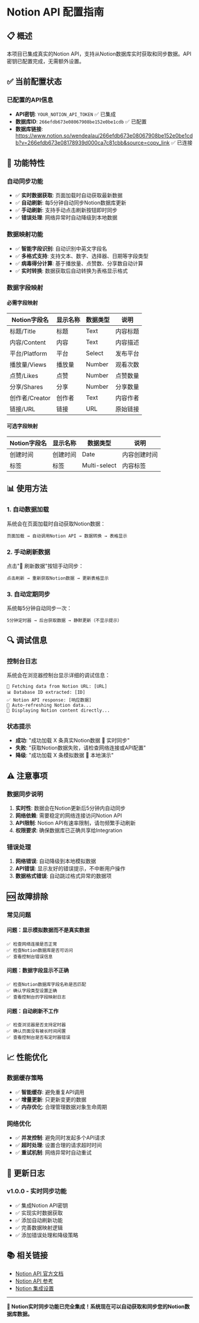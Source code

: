 # Notion API 配置指南

## 📋 概述

本项目已集成真实的Notion API，支持从Notion数据库实时获取和同步数据。API密钥已配置完成，无需额外设置。

## ✅ 当前配置状态

### 已配置的API信息

- **API密钥**: `YOUR_NOTION_API_TOKEN` ✅ 已集成
- **数据库ID**: `266efdb673e08067908be152e0be1cdb` ✅ 已配置
- **数据库链接**: https://www.notion.so/wendealau/266efdb673e08067908be152e0be1cdb?v=266efdb673e08178939d000ca7c81cbb&source=copy_link ✅ 已连接

## 🚀 功能特性

### 自动同步功能

- ✅ **实时数据获取**: 页面加载时自动获取最新数据
- ✅ **自动刷新**: 每5分钟自动同步Notion数据库更新
- ✅ **手动刷新**: 支持手动点击刷新按钮即时同步
- ✅ **错误处理**: 网络异常时自动降级到本地数据

### 数据映射功能

- ✅ **智能字段识别**: 自动识别中英文字段名
- ✅ **多格式支持**: 支持文本、数字、选择器、日期等字段类型
- ✅ **病毒得分计算**: 基于播放量、点赞数、分享数自动计算
- ✅ **实时转换**: 数据获取后自动转换为表格显示格式

### 数据字段映射

#### 必需字段映射

| Notion字段名   | 显示名称 | 数据类型 | 说明     |
| -------------- | -------- | -------- | -------- |
| 标题/Title     | 标题     | Text     | 内容标题 |
| 内容/Content   | 内容     | Text     | 内容描述 |
| 平台/Platform  | 平台     | Select   | 发布平台 |
| 播放量/Views   | 播放量   | Number   | 观看次数 |
| 点赞/Likes     | 点赞     | Number   | 点赞数量 |
| 分享/Shares    | 分享     | Number   | 分享数量 |
| 创作者/Creator | 创作者   | Text     | 内容作者 |
| 链接/URL       | 链接     | URL      | 原始链接 |

#### 可选字段映射

| Notion字段名 | 显示名称 | 数据类型     | 说明         |
| ------------ | -------- | ------------ | ------------ |
| 创建时间     | 创建时间 | Date         | 内容创建时间 |
| 标签         | 标签     | Multi-select | 内容标签     |

## 📊 使用方法

### 1. 自动数据加载

系统会在页面加载时自动获取Notion数据：

```
页面加载 → 自动调用Notion API → 数据转换 → 表格显示
```

### 2. 手动刷新数据

点击"🔄 刷新数据"按钮手动同步：

```
点击刷新 → 重新获取Notion数据 → 更新表格显示
```

### 3. 自动定期同步

系统每5分钟自动同步一次：

```
5分钟定时器 → 后台获取数据 → 静默更新（不显示提示）
```

## 🔍 调试信息

### 控制台日志

系统会在浏览器控制台显示详细的调试信息：

```
🔗 Fetching data from Notion URL: [URL]
📊 Database ID extracted: [ID]
✅ Notion API response: [响应数据]
🔄 Auto-refreshing Notion data...
🎯 Displaying Notion content directly...
```

### 状态提示

- **成功**: "成功加载 X 条真实Notion数据 🔄 实时同步"
- **失败**: "获取Notion数据失败，请检查网络连接或API配置"
- **降级**: "成功加载 X 条模拟数据 📝 本地演示"

## ⚠️ 注意事项

### 数据同步说明

1. **实时性**: 数据会在Notion更新后5分钟内自动同步
2. **网络依赖**: 需要稳定的网络连接访问Notion API
3. **API限制**: Notion API有速率限制，请勿频繁手动刷新
4. **权限要求**: 确保数据库已正确共享给Integration

### 错误处理

1. **网络错误**: 自动降级到本地模拟数据
2. **API错误**: 显示友好的错误提示，不中断用户操作
3. **数据格式错误**: 自动跳过格式异常的数据项

## 🆘 故障排除

### 常见问题

#### 问题：显示模拟数据而不是真实数据

```
✅ 检查网络连接是否正常
✅ 检查Notion数据库是否可访问
✅ 查看控制台错误信息
```

#### 问题：数据字段显示不正确

```
✅ 检查Notion数据库字段名称是否匹配
✅ 确认字段类型设置正确
✅ 查看控制台的字段映射日志
```

#### 问题：自动刷新不工作

```
✅ 检查浏览器是否支持定时器
✅ 确认页面没有被长时间闲置
✅ 查看控制台是否有定时器错误
```

## 📈 性能优化

### 数据缓存策略

- ✅ **智能缓存**: 避免重复API调用
- ✅ **增量更新**: 只更新变更的数据
- ✅ **内存优化**: 合理管理数据对象生命周期

### 网络优化

- ✅ **并发控制**: 避免同时发起多个API请求
- ✅ **超时处理**: 设置合理的请求超时时间
- ✅ **重试机制**: 网络异常时自动重试

## 🔄 更新日志

### v1.0.0 - 实时同步功能

- ✅ 集成Notion API密钥
- ✅ 实现实时数据获取
- ✅ 添加自动刷新功能
- ✅ 完善数据映射逻辑
- ✅ 添加错误处理和降级策略

## 📚 相关链接

- [Notion API 官方文档](https://developers.notion.com/)
- [Notion API 参考](https://developers.notion.com/reference)
- [Notion 集成设置](https://developers.notion.com/docs/getting-started)

---

**🎉 Notion实时同步功能已完全集成！系统现在可以自动获取和同步您的Notion数据库数据。**
